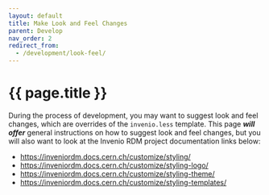 ```yaml
---
layout: default
title: Make Look and Feel Changes
parent: Develop
nav_order: 2
redirect_from:
  - /development/look-feel/
---
```

# {{ page.title }}

During the process of development, you may want to suggest look and feel changes, which are overrides of the `invenio.less` template. This page ***will offer*** general instructions on how to suggest look and feel changes, but you will also want to look at the Invenio RDM project documentation links below:
- <https://inveniordm.docs.cern.ch/customize/styling/>
- <https://inveniordm.docs.cern.ch/customize/styling-logo/>
- <https://inveniordm.docs.cern.ch/customize/styling-theme/>
- <https://inveniordm.docs.cern.ch/customize/styling-templates/>
